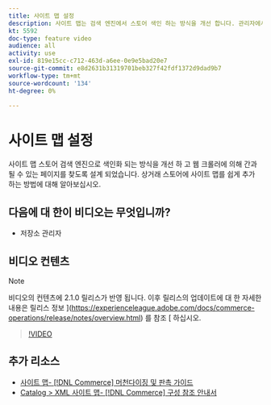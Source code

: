 ```yaml
---
title: 사이트 맵 설정
description: 사이트 맵는 검색 엔진에서 스토어 색인 하는 방식을 개선 합니다. 관리자에서 스토어에 대 한  [!DNL Commerce]  사이트 맵를 설정 하는 방법에 대해 알아보십시오.
kt: 5592
doc-type: feature video
audience: all
activity: use
exl-id: 819e15cc-c712-463d-a6ee-0e9e5bad20e7
source-git-commit: e8d2631b31319701beb327f42fdf1372d9dad9b7
workflow-type: tm+mt
source-wordcount: '134'
ht-degree: 0%

---
```


# 사이트 맵 설정

사이트 맵 스토어 검색 엔진으로 색인화 되는 방식을 개선 하 고 웹 크롤러에 의해 간과 될 수 있는 페이지를 찾도록 설계 되었습니다. 상거래 스토어에 사이트 맵를 쉽게 추가 하는 방법에 대해 알아보십시오.

## 다음에 대 한이 비디오는 무엇입니까?

- 저장소 관리자

## 비디오 컨텐츠

>[!NOTE]
>
>비디오의 컨텐츠에 2.1.0 릴리스가 반영 됩니다. 이후 릴리스의 업데이트에 대 한 자세한 내용은 릴리스 정보 ](https://experienceleague.adobe.com/docs/commerce-operations/release/notes/overview.html) 를 참조 [ 하십시오.

>[!VIDEO](https://video.tv.adobe.com/v/35748?quality=12&learn=on)

## 추가 리소스

- [사이트 맵-  [!DNL Commerce]  머천다이징 및 판촉 가이드](https://experienceleague.adobe.com/docs/commerce-admin/marketing/seo/sitemap-xml.html)
- [Catalog > XML 사이트 맵-  [!DNL Commerce]  구성 참조 안내서](https://experienceleague.adobe.com/docs/commerce-admin/config/catalog/xml-sitemap.html)
